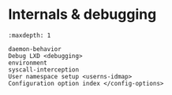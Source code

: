 # Internals & debugging

```{toctree}
:maxdepth: 1

daemon-behavior
Debug LXD <debugging>
environment
syscall-interception
User namespace setup <userns-idmap>
Configuration option index </config-options>
```
